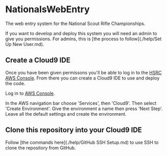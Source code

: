 # NationalsWebEntry
The web entry system for the National Scout Rifle Championships.

If you want to develop and deploy this system you will need an admin to give you permissions. For admins, this is [the process to follow](./help/Set Up New User.md).

## Create a Cloud9 IDE

Once you have been given permissons you'll be able to log in to the [HSRC AWS Console](https://hsrc.signin.aws.amazon.com/console). From there you can create a Cloud9 IDE to use and deploy the code.

Log in to [AWS Console](https://hsrc.signin.aws.amazon.com/console).

In the AWS navigation bar choose 'Services', then 'Cloud9'. Then select 'Create Environment'. Give the environment a name then press 'Next Step'. Leave all the default settings and create the environment.

## Clone this repository into your Cloud9 IDE

Follow [the commands here](./help/GitHub SSH Setup.md) to use SSH to clone the repository from GitHub. 
